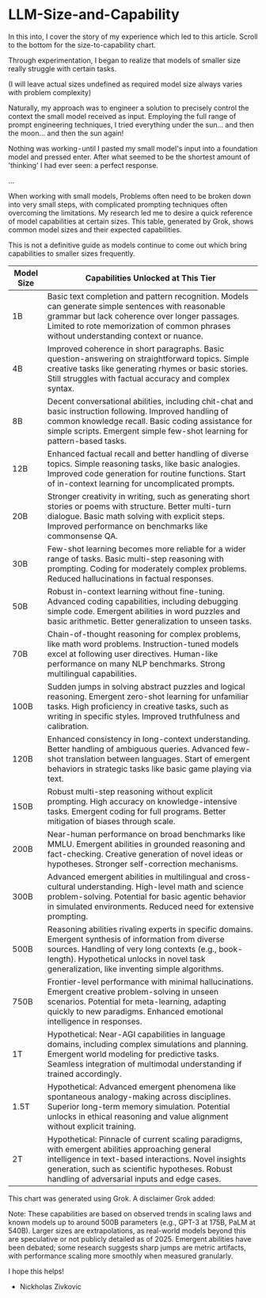 # LLM-Size-and-Capability

In this into, I cover the story of my experience which led to this article. Scroll to the bottom for the size-to-capability chart.

Through experimentation, I began to realize that models of smaller size really struggle with certain tasks. 

(I will leave actual sizes undefined as required model size always varies with problem complexity)

Naturally, my approach was to engineer a solution to precisely control the context the small model received as input. Employing the full range of prompt engineering techniques, I tried everything under the sun… and then the moon… and then the sun again! 

Nothing was working - until I pasted my small model's input into a foundation model and pressed enter. After what seemed to be the shortest amount of 'thinking' I had ever seen: a perfect response.

...

When working with small models, Problems often need to be broken down into very small steps, with complicated prompting techniques often overcoming the limitations. My research led me to desire a quick reference of model capabilities at certain sizes. This table, generated by Grok, shows common model sizes and their expected capabilities. 

This is not a definitive guide as models continue to come out which bring capabilities to smaller sizes frequently.


| Model Size | Capabilities Unlocked at This Tier |
|------------|------------------------------------|
| 1B | Basic text completion and pattern recognition. Models can generate simple sentences with reasonable grammar but lack coherence over longer passages. Limited to rote memorization of common phrases without understanding context or nuance. |
| 4B | Improved coherence in short paragraphs. Basic question-answering on straightforward topics. Simple creative tasks like generating rhymes or basic stories. Still struggles with factual accuracy and complex syntax. |
| 8B | Decent conversational abilities, including chit-chat and basic instruction following. Improved handling of common knowledge recall. Basic coding assistance for simple scripts. Emergent simple few-shot learning for pattern-based tasks. |
| 12B | Enhanced factual recall and better handling of diverse topics. Simple reasoning tasks, like basic analogies. Improved code generation for routine functions. Start of in-context learning for uncomplicated prompts. |
| 20B | Stronger creativity in writing, such as generating short stories or poems with structure. Better multi-turn dialogue. Basic math solving with explicit steps. Improved performance on benchmarks like commonsense QA. |
| 30B | Few-shot learning becomes more reliable for a wider range of tasks. Basic multi-step reasoning with prompting. Coding for moderately complex problems. Reduced hallucinations in factual responses. |
| 50B | Robust in-context learning without fine-tuning. Advanced coding capabilities, including debugging simple code. Emergent abilities in word puzzles and basic arithmetic. Better generalization to unseen tasks. |
| 70B | Chain-of-thought reasoning for complex problems, like math word problems. Instruction-tuned models excel at following user directives. Human-like performance on many NLP benchmarks. Strong multilingual capabilities. |
| 100B | Sudden jumps in solving abstract puzzles and logical reasoning. Emergent zero-shot learning for unfamiliar tasks. High proficiency in creative tasks, such as writing in specific styles. Improved truthfulness and calibration. |
| 120B | Enhanced consistency in long-context understanding. Better handling of ambiguous queries. Advanced few-shot translation between languages. Start of emergent behaviors in strategic tasks like basic game playing via text. |
| 150B | Robust multi-step reasoning without explicit prompting. High accuracy on knowledge-intensive tasks. Emergent coding for full programs. Better mitigation of biases through scale. |
| 200B | Near-human performance on broad benchmarks like MMLU. Emergent abilities in grounded reasoning and fact-checking. Creative generation of novel ideas or hypotheses. Stronger self-correction mechanisms. |
| 300B | Advanced emergent abilities in multilingual and cross-cultural understanding. High-level math and science problem-solving. Potential for basic agentic behavior in simulated environments. Reduced need for extensive prompting. |
| 500B | Reasoning abilities rivaling experts in specific domains. Emergent synthesis of information from diverse sources. Handling of very long contexts (e.g., book-length). Hypothetical unlocks in novel task generalization, like inventing simple algorithms. |
| 750B | Frontier-level performance with minimal hallucinations. Emergent creative problem-solving in unseen scenarios. Potential for meta-learning, adapting quickly to new paradigms. Enhanced emotional intelligence in responses. |
| 1T | Hypothetical: Near-AGI capabilities in language domains, including complex simulations and planning. Emergent world modeling for predictive tasks. Seamless integration of multimodal understanding if trained accordingly. |
| 1.5T | Hypothetical: Advanced emergent phenomena like spontaneous analogy-making across disciplines. Superior long-term memory simulation. Potential unlocks in ethical reasoning and value alignment without explicit training. |
| 2T | Hypothetical: Pinnacle of current scaling paradigms, with emergent abilities approaching general intelligence in text-based interactions. Novel insights generation, such as scientific hypotheses. Robust handling of adversarial inputs and edge cases. |

This chart was generated using Grok.  A disclaimer Grok added:

Note: These capabilities are based on observed trends in scaling laws and known models up to around 500B parameters (e.g., GPT-3 at 175B, PaLM at 540B). Larger sizes are extrapolations, as real-world models beyond this are speculative or not publicly detailed as of 2025. Emergent abilities have been debated; some research suggests sharp jumps are metric artifacts, with performance scaling more smoothly when measured granularly.

I hope this helps!
- Nickholas Zivkovic
